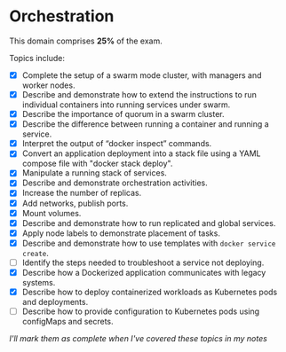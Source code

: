 # Orchestration

This domain comprises **25%** of the exam.

Topics include:

- [x] Complete the setup of a swarm mode cluster, with managers and worker nodes.
- [x] Describe and demonstrate how to extend the instructions to run individual containers into running services under swarm.
- [x] Describe the importance of quorum in a swarm cluster.
- [x] Describe the difference between running a container and running a service.
- [x] Interpret the output of “docker inspect” commands.
- [x] Convert an application deployment into a stack file using a YAML compose file with "docker stack deploy".
- [x] Manipulate a running stack of services.
- [x] Describe and demonstrate orchestration activities.
- [x] Increase the number of replicas.
- [x] Add networks, publish ports.
- [x] Mount volumes.
- [x] Describe and demonstrate how to run replicated and global services.
- [x] Apply node labels to demonstrate placement of tasks.
- [x] Describe and demonstrate how to use templates with `docker service create`.
- [ ] Identify the steps needed to troubleshoot a service not deploying.
- [x] Describe how a Dockerized application communicates with legacy systems.
- [x] Describe how to deploy containerized workloads as Kubernetes pods and deployments.
- [ ] Describe how to provide configuration to Kubernetes pods using configMaps and secrets.

_I'll mark them as complete when I've covered these topics in my notes_
